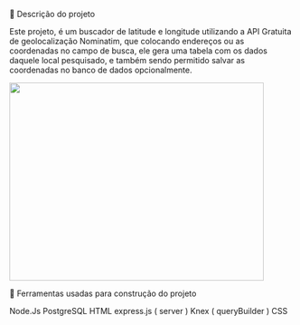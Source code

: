 🛑 Descrição do projeto

Este projeto, é um buscador de latitude e longitude utilizando a API Gratuita de geolocalização Nominatim, que colocando endereços ou as coordenadas no campo de busca, ele gera uma tabela com os dados daquele local pesquisado, e também sendo permitido salvar as coordenadas no banco de dados opcionalmente. 


<img src="/assets/nominatim_nodejs_postgresql_knex_AdobeCreativeCloudExpress.gif" width="450" height="350" />


👷 Ferramentas usadas para construção do projeto


Node.Js
PostgreSQL
HTML
express.js ( server )
Knex ( queryBuilder )
CSS

